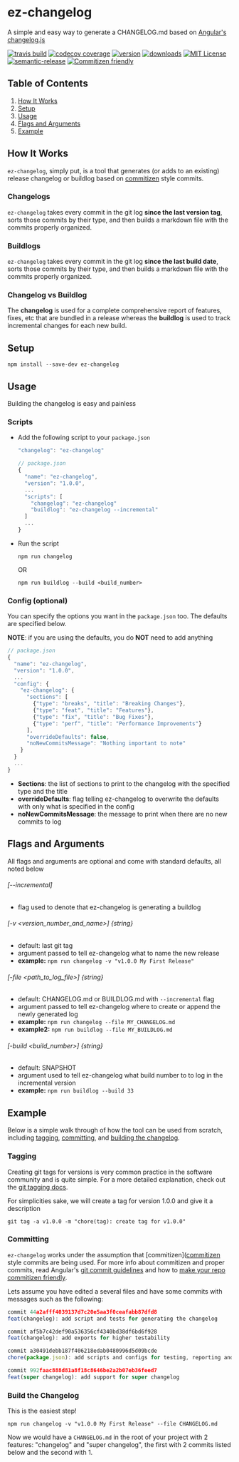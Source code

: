 # ez-changelog
A simple and easy way to generate a CHANGELOG.md based on 
[Angular's changelog.js](https://github.com/angular/angular.js/blob/master/changelog.js)

[![travis build](https://img.shields.io/travis/dougiefresh49/ez-changelog.svg?style=flat-square)](https://travis-ci.org/dougiefresh49/ez-changelog)
[![codecov coverage](https://img.shields.io/codecov/c/github/dougiefresh49/ez-changelog.svg?style=flat-square)](https://codecov.io/github/dougiefresh49/ez-changelog)
[![version](https://img.shields.io/npm/v/ez-changelog.svg?style=flat-square)](http://npm.im/ez-changelog)
[![downloads](https://img.shields.io/npm/dm/ez-changelog.svg?style=flat-square)](http://npm-stat.com/charts.html?package=ez-changelog&from=2016-23-01)
[![MIT License](https://img.shields.io/npm/l/ez-changelog.svg?style=flat-square)](http://opensource.org/licenses/MIT)
[![semantic-release](https://img.shields.io/badge/%20%20%F0%9F%93%A6%F0%9F%9A%80-semantic--release-e10079.svg?style=flat-square)](https://github.com/semantic-release/semantic-release)
[![Commitizen friendly](https://img.shields.io/badge/commitizen-friendly-brightgreen.svg?style=flat-square)](http://commitizen.github.io/cz-cli/)


## Table of Contents

  1. [How It Works](#how-it-works)
  1. [Setup](#setup)
  1. [Usage](#usage)
  1. [Flags and Arguments](#flags-and-arguments)
  1. [Example](#example)

## How It Works
`ez-changelog`, simply put, is a tool that generates (or adds to an existing) release changelog or buildlog based on 
[commitizen](https://github.com/commitizen/cz-cli) style commits. 

### Changelogs
`ez-changelog` takes every commit in the git log **since the last version tag**, sorts those commits by their type, 
and then builds a markdown file with the commits properly organized.  

### Buildlogs
`ez-changelog` takes every commit in the git log **since the last build date**, sorts those commits by their type, 
and then builds a markdown file with the commits properly organized. 

### Changelog vs Buildlog
The **changelog** is used for a complete comprehensive report of features, fixes, etc that are bundled in a release
whereas the **buildlog** is used to track incremental changes for each new build.  


## Setup 

`npm install --save-dev ez-changelog`


## Usage
Building the changelog is easy and painless

### Scripts 
  * Add the following script to your `package.json`

    ```js
    "changelog": "ez-changelog"
    ```
  
    ```js
    // package.json
    {
      "name": "ez-changelog",
      "version": "1.0.0",
      ...
      "scripts": [
        "changelog": "ez-changelog"
        "buildlog": "ez-changelog --incremental"
      ]     
      ...
    }  
    ```

  * Run the script
  
    `npm run changelog`
  
    OR
  
    `npm run buildlog --build <build_number>`

### Config (optional)
  You can specify the options you want in the ```package.json``` too. The defaults are specified below.
  
  **NOTE**: if you are using the defaults, you do **NOT** need to add anything  
   
  ```js
  // package.json
  {
    "name": "ez-changelog",
    "version": "1.0.0",
    ...
    "config": {
      "ez-changelog": {
        "sections": [
          {"type": "breaks", "title": "Breaking Changes"},
          {"type": "feat", "title": "Features"},
          {"type": "fix", "title": "Bug Fixes"},
          {"type": "perf", "title": "Performance Improvements"}
        ],
        "overrideDefaults": false,
        "noNewCommitsMessage": "Nothing important to note"
      }
    }     
    ...
  }  
  ```
  * **Sections**: the list of sections to print to the changelog with the specified type and the title
  * **overrideDefaults**: flag telling ez-changelog to overwrite the defaults with only what is specified in the config
  * **noNewCommitsMessage**: the message to print when there are no new commits to log

## Flags and Arguments
All flags and arguments are optional and come with standard defaults, all noted below

###### [--incremental] 
  - flag used to denote that ez-changelog is generating a buildlog


###### [-v <version_number_and_name>] {string}
  - default: last git tag
  - argument passed to tell ez-changelog what to name the new release
  - **example:** `npm run changelog -v "v1.0.0 My First Release"`

  
###### [-file <path_to_log_file>] {string}
  - default: CHANGELOG.md or BUILDLOG.md with `--incremental` flag
  - argument passed to tell ez-changelog where to create or append the newly generated log
  - **example:** `npm run changelog --file MY_CHANGELOG.md`
  - **example2:** `npm run buildlog --file MY_BUILDLOG.md`


###### [-build <build_number>] {string}
  - default: SNAPSHOT
  - argument used to tell ez-changelog what build number to to log in the incremental version
  - **example:** `npm run buildlog --build 33` 
 

## Example
Below is a simple walk through of how the tool can be used from scratch, including [tagging](#tagging), 
[committing](#commiting-changes), and [building the changelog](#build-the-changelog).

### Tagging
Creating git tags for versions is very common practice in the software community and is quite simple. For a 
more detailed explanation, check out the [git tagging docs](https://git-scm.com/book/en/v2/Git-Basics-Tagging).

For simplicities sake, we will create a tag for version 1.0.0 and give it a description

`git tag -a v1.0.0 -m "chore(tag): create tag for v1.0.0"`

### Committing
`ez-changelog` works under the assumption that [commitizen]([commitizen](https://github.com/commitizen/cz-cli) 
style commits are being used. For more info about commitizen and proper commits, read 
Angular's [git commit guidelines](https://github.com/angular/angular.js/blob/master/CONTRIBUTING.md#commit) and
how to [make your repo commitizen friendly](https://github.com/commitizen/cz-cli#making-your-repo-commitizen-friendly).

Lets assume you have edited a several files and have some commits with messages such as the following:

```js
commit 44a2afff4039137d7c20e5aa3f0ceafabb87dfd8 
feat(changelog): add script and tests for generating the changelog

commit af5b7c42def90a536356cf4340bd38df6bd6f928
feat(changelog): add exports for higher testability

commit a30491debb187f406218edab0480996d5d09bcde
chore(package.json): add scripts and configs for testing, reporting and pre-commit

commit 992faac888d81a8f18c8646be2a2b07eb36feed7
feat(super changelog): add support for super changelog
```

### Build the Changelog
This is the easiest step!

`npm run changelog -v "v1.0.0 My First Release" --file CHANGELOG.md`

Now we would have a `CHANGELOG.md` in the root of your project with 2 features: "changelog" and 
"super changelog", the first with 2 commits listed below and the second with 1.